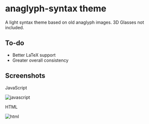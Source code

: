 # anaglyph-syntax theme

A light syntax theme based on old anaglyph images. 3D Glasses not included.

## To-do

- Better LaTeX support
- Greater overall consistency

## Screenshots

JavaScript

![javascript](http://phonemica.net/github/anaglyph-syntax3.png)

HTML

![html](http://phonemica.net/github/anaglyph-syntax2.jpg)
